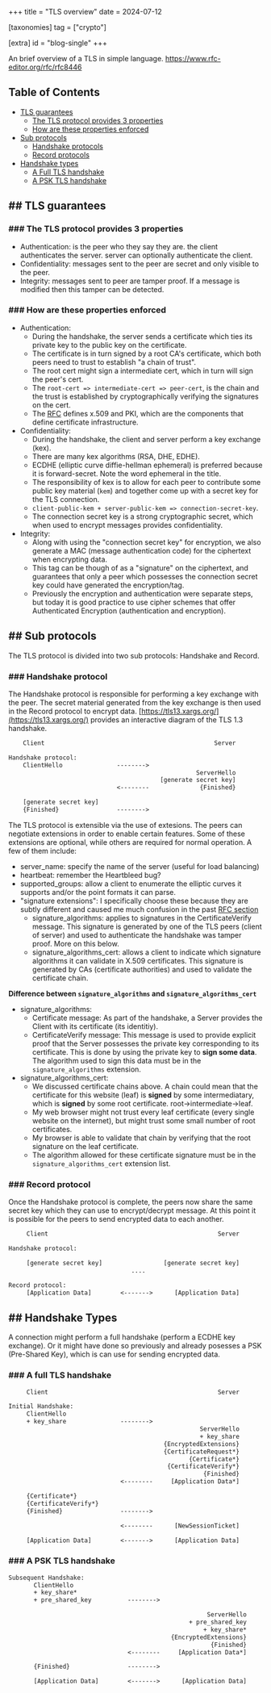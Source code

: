 +++
title = "TLS overview"
date = 2024-07-12

[taxonomies]
tag = ["crypto"]

[extra]
id = "blog-single"
+++

An brief overview of a TLS in simple language. https://www.rfc-editor.org/rfc/rfc8446

<!-- more -->

## Table of Contents
- [TLS guarantees](#tls-guarantees)
  - [The TLS protocol provides 3 properties](#tls-3-properties)
  - [How are these properties enforced](#tls-properties-enforced)
- [Sub protocols](#sub-protocols)
  - [Handshake protocols](#handshake-protocol)
  - [Record protocols](#record-protocol)
- [Handshake types](#handshake-types)
  - [A Full TLS handshake](#full-handshake)
  - [A PSK TLS handshake](#psk-handshake)

## <a name="tls-guarantees">##</a> TLS guarantees

### <a name="tls-3-properties">###</a> The TLS protocol provides 3 properties
- Authentication: is the peer who they say they are. the client authenticates
  the server. server can optionally authenticate the client.
- Confidentiality: messages sent to the peer are secret and only visible to the
  peer.
- Integrity: messages sent to peer are tamper proof. If a message is modified
  then this tamper can be detected.

### <a name="tls-properties-enforced">###</a> How are these properties enforced
- Authentication:
  - During the handshake, the server sends a certificate which ties its private
    key to the public key on the certificate.
  - The certificate is in turn signed by a root CA's certificate, which both
    peers need to trust to establish "a chain of trust".
  - The root cert might sign a intermediate cert, which in turn will sign the
    peer's cert.
  - The `root-cert => intermediate-cert => peer-cert`, is the chain and the
    trust is established by cryptographically verifying the signatures on the
    cert.
  - The [RFC](https://datatracker.ietf.org/doc/html/rfc5280) defines x.509 and
    PKI, which are the components that define certificate infrastructure.
- Confidentiality:
  - During the handshake, the client and server perform a key exchange (kex).
  - There are many kex algorithms (RSA, DHE, EDHE).
  - ECDHE (elliptic curve diffie-hellman ephemeral) is preferred because it is
    forward-secret. Note the word ephemeral in the title.
  - The responsibility of kex is to allow for each peer to contribute some
    public key material (`kem`) and together come up with a secret key for the
    TLS connection.
  - `client-public-kem + server-public-kem => connection-secret-key`.
  - The connection secret key is a strong cryptographic secret, which when used
    to encrypt messages provides confidentiality.
- Integrity:
  - Along with using the "connection secret key" for encryption, we also
    generate a MAC (message authentication code) for the ciphertext when
    encrypting data.
  - This tag can be though of as a "signature" on the ciphertext, and guarantees
    that only a peer which possesses the connection secret key could have
    generated the encryption/tag.
  - Previously the encryption and authentication were separate steps, but today
    it is good practice to use cipher schemes that offer Authenticated
    Encryption (authentication and encryption).

## <a name="sub-protocols">##</a> Sub protocols
The TLS protocol is divided into two sub protocols: Handshake and Record.

### <a name="handshake-protocols">###</a> Handshake protocol
The Handshake protocol is responsible for performing a key exchange with the
peer. The secret material generated from the key exchange is then used in the
Record protocol to encrypt data.
[https://tls13.xargs.org/](https://tls13.xargs.org/) provides an interactive
diagram of the TLS 1.3 handshake.

```txt
    Client                                               Server

Handshake protocol:
    ClientHello               -------->
                                                    ServerHello
                                          [generate secret key]
                              <--------              {Finished}

    [generate secret key]
    {Finished}                -------->
```

The TLS protocol is extensible via the use of extesions. The peers can negotiate
extensions in order to enable certain features. Some of these extensions are
optional, while others are required for normal operation. A few of them include:
- server_name: specify the name of the server (useful for load balancing)
- heartbeat: remember the Heartbleed bug?
- supported_groups: allow a client to enumerate the elliptic curves it supports
  and/or the point formats it can parse.
- "signature extensions": I specifically choose these because they are subtly
  different and caused me much confusion in the past [RFC
  section](https://www.rfc-editor.org/rfc/rfc8446#section-4.2.3)
  - signature_algorithms: applies to signatures in the CertificateVerify
    message. This signature is generated by one of the TLS peers (client of
    server) and used to authenticate the handshake was tamper proof. More on
    this below.
  - signature_algorithms_cert: allows a client to indicate which signature
    algorithms it can validate in X.509 certificates. This signature is
    generated by CAs (certificate authorities) and used to validate the
    certificate chain.

**Difference between `signature_algorithms` and `signature_algorithms_cert`**

- signature_algorithms:
  - Certificate message: As part of the handshake, a Server provides the Client
    with its certificate (its identitiy).
  - CertificateVerify message: This message is used to provide explicit proof
    that the Server possesses the private key corresponding to its certificate.
    This is done by using the private key to **sign some data**. The algorithm
    used to sign this data must be in the `signature_algorithms` extension.
- signature_algorithms_cert:
  - We discussed certificate chains above. A chain could mean that the
    certificate for this website (leaf) is **signed** by some intermediatary,
    which is **signed** by some root certificate. root->intermediate->leaf.
  - My web browser might not trust every leaf certificate (every single website
    on the internet), but might trust some small number of root certificates.
  - My browser is able to validate that chain by verifying that the root
    signature on the leaf certificate.
  - The algorithm allowed for these certificate signature must be in the
    `signature_algorithms_cert` extension list.


### <a name="record-protocols">###</a> Record protocol

Once the Handshake protocol is complete, the peers now share the same secret key
which they can use to encrypt/decrypt message. At this point it is possible for
the peers to send encrypted data to each another.

```txt
     Client                                               Server

Handshake protocol:

     [generate secret key]                 [generate secret key]
                                  ....

Record protocol:
     [Application Data]        <------->      [Application Data]

```

## <a name="handshake-types">##</a> Handshake Types
A connection might perform a full handshake (perform a ECDHE key exchange). Or
it might have done so previously and already posesses a PSK (Pre-Shared Key),
which is can use for sending encrypted data.

### <a name="full-handshake">###</a> A full TLS handshake

```txt
     Client                                               Server

Initial Handshake:
     ClientHello
     + key_share               -------->
                                                     ServerHello
                                                     + key_share
                                           {EncryptedExtensions}
                                           {CertificateRequest*}
                                                  {Certificate*}
                                            {CertificateVerify*}
                                                      {Finished}
                               <--------     [Application Data*]

     {Certificate*}
     {CertificateVerify*}
     {Finished}                -------->

                               <--------      [NewSessionTicket]

     [Application Data]        <------->      [Application Data]
```

### <a name="psk-handshake">###</a> A PSK TLS handshake

```txt
Subsequent Handshake:
       ClientHello
       + key_share*
       + pre_shared_key          -------->

                                                       ServerHello
                                                  + pre_shared_key
                                                      + key_share*
                                             {EncryptedExtensions}
                                                        {Finished}
                                 <--------     [Application Data*]

       {Finished}                -------->

       [Application Data]        <------->      [Application Data]
```
